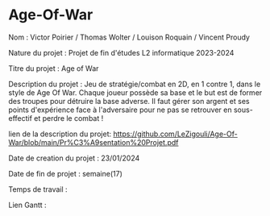 # Age-Of-War

Nom : Victor Poirier / Thomas Wolter / Louison Roquain / Vincent Proudy

Nature du projet : Projet de fin d'études L2 informatique 2023-2024

Titre du projet : Age of War

Description du projet : Jeu de stratégie/combat en 2D, en 1 contre 1, dans le style de Age Of War. Chaque joueur possède sa base et le but est de former des troupes pour détruire la base adverse. Il faut gérer son argent et ses points d'expérience face à l'adversaire pour ne pas se retrouver en sous-effectif et perdre le combat ! 


lien de la description du projet: https://github.com/LeZigouli/Age-Of-War/blob/main/Pr%C3%A9sentation%20Projet.pdf



Date de creation du projet : 23/01/2024

Date de fin de projet : semaine(17)

Temps de travail :

Lien Gantt :

